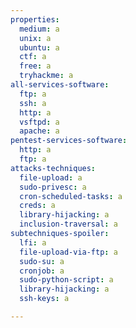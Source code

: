 ```yaml
---
properties:
  medium: a
  unix: a
  ubuntu: a
  ctf: a
  free: a
  tryhackme: a
all-services-software:
  ftp: a
  ssh: a
  http: a
  vsftpd: a
  apache: a
pentest-services-software:
  http: a
  ftp: a
attacks-techniques:
  file-upload: a
  sudo-privesc: a
  cron-scheduled-tasks: a
  creds: a
  library-hijacking: a
  inclusion-traversal: a
subtechniques-spoiler:
  lfi: a
  file-upload-via-ftp: a
  sudo-su: a
  cronjob: a
  sudo-python-script: a
  library-hijacking: a
  ssh-keys: a

---
```

